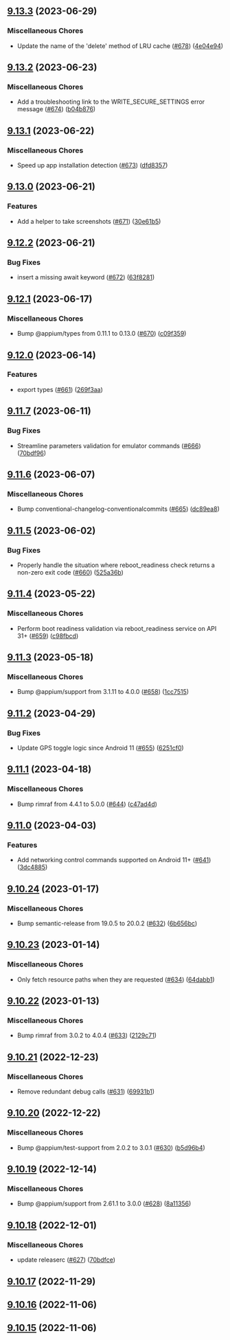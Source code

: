 ## [9.13.3](https://github.com/appium/appium-adb/compare/v9.13.2...v9.13.3) (2023-06-29)


### Miscellaneous Chores

* Update the name of the 'delete' method of LRU cache ([#678](https://github.com/appium/appium-adb/issues/678)) ([4e04e94](https://github.com/appium/appium-adb/commit/4e04e94d3595d695c64d25e9f9bde37603c82082))

## [9.13.2](https://github.com/appium/appium-adb/compare/v9.13.1...v9.13.2) (2023-06-23)


### Miscellaneous Chores

* Add a troubleshooting link to the WRITE_SECURE_SETTINGS error message ([#674](https://github.com/appium/appium-adb/issues/674)) ([b04b876](https://github.com/appium/appium-adb/commit/b04b8767e17500ac0a37150bc15f2e51d69a9872))

## [9.13.1](https://github.com/appium/appium-adb/compare/v9.13.0...v9.13.1) (2023-06-22)


### Miscellaneous Chores

* Speed up app installation detection ([#673](https://github.com/appium/appium-adb/issues/673)) ([dfd8357](https://github.com/appium/appium-adb/commit/dfd835701b912315b89f73b8735d057718d70a2e))

## [9.13.0](https://github.com/appium/appium-adb/compare/v9.12.2...v9.13.0) (2023-06-21)


### Features

* Add a helper to take screenshots ([#671](https://github.com/appium/appium-adb/issues/671)) ([30e61b5](https://github.com/appium/appium-adb/commit/30e61b554301b5232b69fe3336cc8ea864ddffb1))

## [9.12.2](https://github.com/appium/appium-adb/compare/v9.12.1...v9.12.2) (2023-06-21)


### Bug Fixes

* insert a missing await keyword ([#672](https://github.com/appium/appium-adb/issues/672)) ([63f8281](https://github.com/appium/appium-adb/commit/63f82817547d00014ee6feebaf0aae40c6cca401))

## [9.12.1](https://github.com/appium/appium-adb/compare/v9.12.0...v9.12.1) (2023-06-17)


### Miscellaneous Chores

* Bump @appium/types from 0.11.1 to 0.13.0 ([#670](https://github.com/appium/appium-adb/issues/670)) ([c09f359](https://github.com/appium/appium-adb/commit/c09f35957f7899667d3dff5e6642c32bea22d349))

## [9.12.0](https://github.com/appium/appium-adb/compare/v9.11.7...v9.12.0) (2023-06-14)


### Features

* export types ([#661](https://github.com/appium/appium-adb/issues/661)) ([269f3aa](https://github.com/appium/appium-adb/commit/269f3aae28dcb0a7627a780d2130f847bdf6889d))

## [9.11.7](https://github.com/appium/appium-adb/compare/v9.11.6...v9.11.7) (2023-06-11)


### Bug Fixes

* Streamline parameters validation for emulator commands ([#666](https://github.com/appium/appium-adb/issues/666)) ([70bdf96](https://github.com/appium/appium-adb/commit/70bdf96a5557a27fb2b035a9cc23fdb7a30db547))

## [9.11.6](https://github.com/appium/appium-adb/compare/v9.11.5...v9.11.6) (2023-06-07)


### Miscellaneous Chores

* Bump conventional-changelog-conventionalcommits ([#665](https://github.com/appium/appium-adb/issues/665)) ([dc89ea8](https://github.com/appium/appium-adb/commit/dc89ea82e777ae40fd7b0878f3bcdf2d10fcf642))

## [9.11.5](https://github.com/appium/appium-adb/compare/v9.11.4...v9.11.5) (2023-06-02)


### Bug Fixes

* Properly handle the situation where reboot_readiness check returns a non-zero exit code ([#660](https://github.com/appium/appium-adb/issues/660)) ([525a36b](https://github.com/appium/appium-adb/commit/525a36b34e212575b64a4181b702607045a43e22))

## [9.11.4](https://github.com/appium/appium-adb/compare/v9.11.3...v9.11.4) (2023-05-22)


### Miscellaneous Chores

* Perform boot readiness validation via reboot_readiness service on API 31+ ([#659](https://github.com/appium/appium-adb/issues/659)) ([c98fbcd](https://github.com/appium/appium-adb/commit/c98fbcd4a713296ab5e3a99f75f5cfa2233157cb))

## [9.11.3](https://github.com/appium/appium-adb/compare/v9.11.2...v9.11.3) (2023-05-18)


### Miscellaneous Chores

* Bump @appium/support from 3.1.11 to 4.0.0 ([#658](https://github.com/appium/appium-adb/issues/658)) ([1cc7515](https://github.com/appium/appium-adb/commit/1cc75158fa2771b6acadaaeaa34259f8da0dabb8))

## [9.11.2](https://github.com/appium/appium-adb/compare/v9.11.1...v9.11.2) (2023-04-29)


### Bug Fixes

* Update GPS toggle logic since Android 11 ([#655](https://github.com/appium/appium-adb/issues/655)) ([6251cf0](https://github.com/appium/appium-adb/commit/6251cf0548b7e4baec81122dddbf6e2bce3d7364))

## [9.11.1](https://github.com/appium/appium-adb/compare/v9.11.0...v9.11.1) (2023-04-18)


### Miscellaneous Chores

* Bump rimraf from 4.4.1 to 5.0.0 ([#644](https://github.com/appium/appium-adb/issues/644)) ([c47ad4d](https://github.com/appium/appium-adb/commit/c47ad4de460e77a813e064344edf697143687af5))

## [9.11.0](https://github.com/appium/appium-adb/compare/v9.10.24...v9.11.0) (2023-04-03)


### Features

* Add networking control commands supported on Android 11+ ([#641](https://github.com/appium/appium-adb/issues/641)) ([3dc4885](https://github.com/appium/appium-adb/commit/3dc48854cd554fabb2754e0de38f89f7e1dc3faf))

## [9.10.24](https://github.com/appium/appium-adb/compare/v9.10.23...v9.10.24) (2023-01-17)


### Miscellaneous Chores

* Bump semantic-release from 19.0.5 to 20.0.2 ([#632](https://github.com/appium/appium-adb/issues/632)) ([6b656bc](https://github.com/appium/appium-adb/commit/6b656bc4fc6751adcd9d7c63dacc179f0a982dbc))

## [9.10.23](https://github.com/appium/appium-adb/compare/v9.10.22...v9.10.23) (2023-01-14)


### Miscellaneous Chores

* Only fetch resource paths when they are requested ([#634](https://github.com/appium/appium-adb/issues/634)) ([64dabb1](https://github.com/appium/appium-adb/commit/64dabb18342cac388c50bbc43ed2c2514e7add68))

## [9.10.22](https://github.com/appium/appium-adb/compare/v9.10.21...v9.10.22) (2023-01-13)


### Miscellaneous Chores

* Bump rimraf from 3.0.2 to 4.0.4 ([#633](https://github.com/appium/appium-adb/issues/633)) ([2129c71](https://github.com/appium/appium-adb/commit/2129c7161a920f57af2ac3567c7967ccc8ba0658))

## [9.10.21](https://github.com/appium/appium-adb/compare/v9.10.20...v9.10.21) (2022-12-23)


### Miscellaneous Chores

* Remove redundant debug calls ([#631](https://github.com/appium/appium-adb/issues/631)) ([69931b1](https://github.com/appium/appium-adb/commit/69931b15122f743edc65a1770080216310de05fc))

## [9.10.20](https://github.com/appium/appium-adb/compare/v9.10.19...v9.10.20) (2022-12-22)


### Miscellaneous Chores

* Bump @appium/test-support from 2.0.2 to 3.0.1 ([#630](https://github.com/appium/appium-adb/issues/630)) ([b5d96b4](https://github.com/appium/appium-adb/commit/b5d96b4a5e2599b64ca542772ed7453f6f682e81))

## [9.10.19](https://github.com/appium/appium-adb/compare/v9.10.18...v9.10.19) (2022-12-14)


### Miscellaneous Chores

* Bump @appium/support from 2.61.1 to 3.0.0 ([#628](https://github.com/appium/appium-adb/issues/628)) ([8a11356](https://github.com/appium/appium-adb/commit/8a113560cf9cfaeb0e51880713c7ba6cf4240036))

## [9.10.18](https://github.com/appium/appium-adb/compare/v9.10.17...v9.10.18) (2022-12-01)


### Miscellaneous Chores

* update releaserc ([#627](https://github.com/appium/appium-adb/issues/627)) ([70bdfce](https://github.com/appium/appium-adb/commit/70bdfce2602c09aa6ef0549a1aa7f361e8320185))

## [9.10.17](https://github.com/appium/appium-adb/compare/v9.10.16...v9.10.17) (2022-11-29)

## [9.10.16](https://github.com/appium/appium-adb/compare/v9.10.15...v9.10.16) (2022-11-06)

## [9.10.15](https://github.com/appium/appium-adb/compare/v9.10.14...v9.10.15) (2022-11-06)
